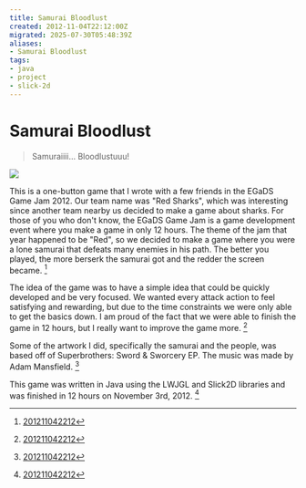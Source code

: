 ```yaml
---
title: Samurai Bloodlust
created: 2012-11-04T22:12:00Z
migrated: 2025-07-30T05:48:39Z
aliases:
- Samurai Bloodlust
tags:
- java
- project
- slick-2d
---
```


# Samurai Bloodlust

> Samuraiiii... Bloodlustuuu!

![](https://www.youtube.com/watch?v=5vGsL2bc4cs)

This is a one-button game that I wrote with a few friends in the EGaDS Game Jam 2012. Our team name was "Red Sharks", which was interesting since another team nearby us decided to make a game about sharks. For those of you who don't know, the EGaDS Game Jam is a game development event where you make a game in only 12 hours. The theme of the jam that year happened to be "Red", so we decided to make a game where you were a lone samurai that defeats many enemies in his path. The better you played, the more berserk the samurai got and the redder the screen became.  [^1]

The idea of the game was to have a simple idea that could be quickly developed and be very focused. We wanted every attack action to feel satisfying and rewarding, but due to the time constraints we were only able to get the basics down. I am proud of the fact that we were able to finish the game in 12 hours, but I really want to improve the game more.  [^1]

Some of the artwork I did, specifically the samurai and the people, was based off of Superbrothers: Sword & Sworcery EP. The music was made by Adam Mansfield.  [^1]

This game was written in Java using the LWJGL and Slick2D libraries and was finished in 12 hours on November 3rd, 2012. [^1]

[^1]: [201211042212](../entries/201211042212.md)
